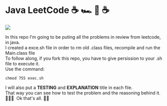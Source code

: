 # Java LeetCode  ☕️ 🏎 🚀 ☕️
<img src="https://media3.giphy.com/media/5zoxhCaYbdVHoJkmpf/giphy.gif">
<p>
    In this repo I'm going to be puting all the problems in review from leetcode, in java.
    <br />
    I created a exce.sh file in order to rm old .class files, recompile and run the Main.class file
    <br/>
    To follow along, if you fork this repo, you have to give persission to your .sh file to execute it.<br/> Use the command:  
    
</p>

```
chmod 755 exec.sh
```

<p>
    I will also put a <strong>TESTING</strong> and <strong>EXPLANATION</strong> title
    in each file. <br/>
    That way you can see how to test the problem and the reasoning behind it. <br/>
    👨🏼‍💻&nbsp Ok that's all. 🖖🏼
</p>